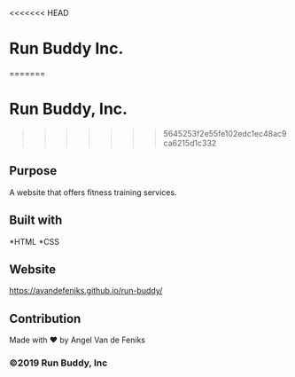 <<<<<<< HEAD
# Run Buddy Inc.
=======
# Run Buddy, Inc.
>>>>>>> 5645253f2e55fe102edc1ec48ac9ca6215d1c332

## Purpose
A website that offers fitness training services.

## Built with
*HTML
*CSS 

## Website
https://avandefeniks.github.io/run-buddy/

## Contribution
Made with ❤️ by Angel Van de Feniks

### ©2019 Run Buddy, Inc
